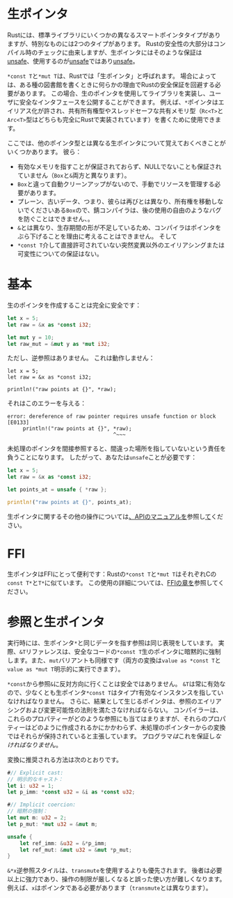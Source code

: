 # 生ポインタ

Rustには、標準ライブラリにいくつかの異なるスマートポインタタイプがありますが、特別なものには2つのタイプがあります。
Rustの安全性の大部分はコンパイル時のチェックに由来しますが、生ポインタにはそのような保証は[unsafe][unsafe]、使用するのが[unsafe][unsafe]ではあり[unsafe][unsafe]。

`*const T`と`*mut T`は、Rustでは「生ポインタ」と呼ばれます。
場合によっては、ある種の図書館を書くときに何らかの理由でRustの安全保証を回避する必要があります。
この場合、生のポインタを使用してライブラリを実装し、ユーザに安全なインタフェースを公開することができます。
例えば、`*`ポインタはエイリアス化が許され、共有所有権型やスレッドセーフな共有メモリ型（`Rc<T>`と`Arc<T>`型はどちらも完全にRustで実装されています）を書くために使用できます。

ここでは、他のポインタ型とは異なる生ポインタについて覚えておくべきことがいくつかあります。
彼ら：

- 有効なメモリを指すことが保証されておらず、NULLでないことも保証されていません（`Box`と`&`両方と異なります）。
- `Box`と違って自動クリーンアップがないので、手動でリソースを管理する必要があります。
- プレーン、古いデータ、つまり、彼らは再びとは異なり、所有権を移動しないでくださいある`Box`ので、錆コンパイラは、後の使用の自由のようなバグを防ぐことはできません、。
- `&`とは異なり、生存期間の形が不足しているため、コンパイラはポインタをぶら下げることを理由に考えることはできません。
   そして
- `*const T`介して直接許可されていない突然変異以外のエイリアシングまたは可変性についての保証はない。

# 基本

生のポインタを作成することは完全に安全です：

```rust
let x = 5;
let raw = &x as *const i32;

let mut y = 10;
let raw_mut = &mut y as *mut i32;
```

ただし、逆参照はありません。
これは動作しません：

```rust,ignore
let x = 5;
let raw = &x as *const i32;

println!("raw points at {}", *raw);
```

それはこのエラーを与える：

```text
error: dereference of raw pointer requires unsafe function or block [E0133]
     println!("raw points at {}", *raw);
                                  ^~~~
```

未処理のポインタを間接参照すると、間違った場所を指していないという責任を負うことになります。
したがって、あなたは`unsafe`ことが必要です：

```rust
let x = 5;
let raw = &x as *const i32;

let points_at = unsafe { *raw };

println!("raw points at {}", points_at);
```

生ポインタに関するその他の操作については[、APIのマニュアルを][rawapi]参照し[て][rawapi]ください。

[unsafe]: unsafe.html
 [rawapi]: ../../std/primitive.pointer.html


# FFI

生ポインタはFFIにとって便利です：Rustの`*const T`と`*mut T`はそれぞれCの`const T*`と`T*`に似ています。
この使用の詳細については、[FFIの章を][ffi]参照してください。

[ffi]: ffi.html

# 参照と生ポインタ

実行時には、生ポインタ`*`と同じデータを指す参照は同じ表現をしています。
実際、`&T`リファレンスは、安全なコードの`*const T`生のポインタに暗黙的に強制します。また、`mut`バリアントも同様です（両方の変換は`value as *const T`と`value as *mut T`明示的に実行できます）。

`*const`から参照`&`に反対方向に行くことは安全ではありません。
`&T`は常に有効なので、少なくとも生ポインタ`*const T`はタイプ`T`有効なインスタンスを指していなければなりません。
さらに、結果として生じるポインタは、参照のエイリアシングおよび変更可能性の法則を満たさなければならない。
コンパイラーは、これらのプロパティーがどのような参照にも当てはまりますが、それらのプロパティーはどのように作成されるかにかかわらず、未処理のポインターからの変換ではそれらが保持されていると主張しています。
プログラマ*は*これを保証し*なければなりませ*ん。

変換に推奨される方法は次のとおりです。

```rust
#// Explicit cast:
// 明示的なキャスト：
let i: u32 = 1;
let p_imm: *const u32 = &i as *const u32;

#// Implicit coercion:
// 暗黙の強制：
let mut m: u32 = 2;
let p_mut: *mut u32 = &mut m;

unsafe {
    let ref_imm: &u32 = &*p_imm;
    let ref_mut: &mut u32 = &mut *p_mut;
}
```

`&*x`逆参照スタイルは、`transmute`を使用するよりも優先されます。
後者は必要以上に強力であり、操作の制限が厳しくなると誤った使い方が難しくなります。
例えば、`x`はポインタである必要があります（`transmute`とは異なります）。
